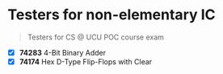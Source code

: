 # Testers for non-elementary IC
> Testers for CS @ UCU POC course exam

- [X] **74283** 4-Bit Binary Adder
- [X] **74174** Hex D-Type Flip-Flops with Clear
